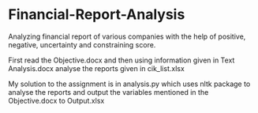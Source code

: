 # Financial-Report-Analysis
Analyzing financial report of various companies with the help of positive, negative, uncertainty and constraining score.

First read the Objective.docx and then using information given in Text Analysis.docx analyse the reports given in cik_list.xlsx

My solution to the assignment is in analysis.py which uses nltk package to analyse the reports and output the variables mentioned in the Objective.docx to Output.xlsx
